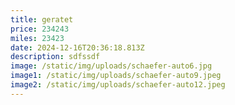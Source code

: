 ```yaml
---
title: geratet
price: 234243
miles: 23423
date: 2024-12-16T20:36:18.813Z
description: s﻿dfssdf
image: /static/img/uploads/schaefer-auto6.jpg
image1: /static/img/uploads/schaefer-auto9.jpeg
image2: /static/img/uploads/schaefer-auto12.jpeg
---
```

